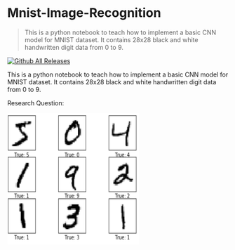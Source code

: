 # Mnist-Image-Recognition
> This is a python notebook to teach how to implement a basic CNN model for MNIST dataset. It contains 28x28 black and white handwritten digit data from 0 to 9.

[![Github All Releases](https://img.shields.io/github/downloads/ChenghaoDing90/Mnist-Image-Recognition/total.svg)]()

This is a python notebook to teach how to implement a basic CNN model for MNIST dataset. It contains 28x28 black and white handwritten digit data from 0 to 9.

Research Question:

<img src="./images/minist.png" alt="The digits images" style="width:300px;height:300px;" />
